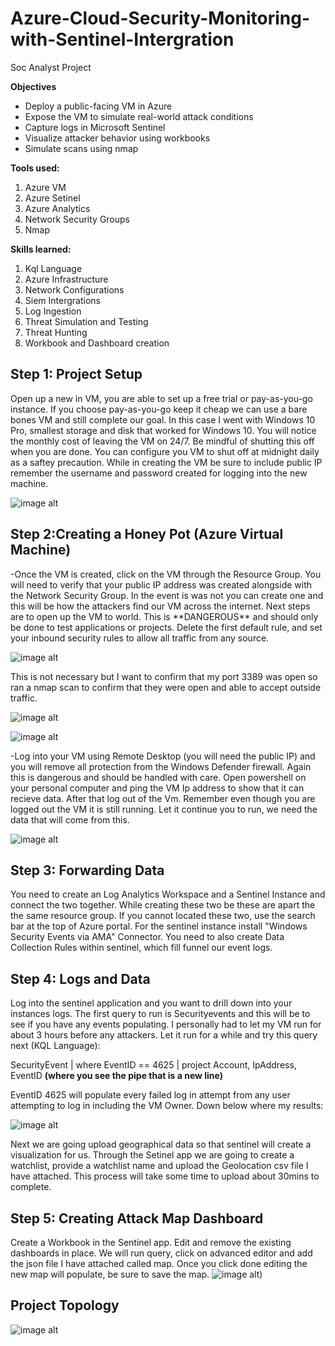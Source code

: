 # Azure-Cloud-Security-Monitoring-with-Sentinel-Intergration
Soc Analyst Project 

**Objectives**
- Deploy a public-facing VM in Azure
- Expose the VM to simulate real-world attack conditions
- Capture logs in Microsoft Sentinel
- Visualize attacker behavior using workbooks
- Simulate scans using nmap

**Tools used:**
1) Azure VM                                  
2) Azure Setinel                            
3) Azure Analytics
4) Network Security Groups                  
5) Nmap

**Skills learned:**
1) Kql Language
2) Azure Infrastructure
3) Network Configurations
4) Siem Intergrations
5) Log Ingestion
6) Threat Simulation and Testing
7) Threat Hunting
8) Workbook and Dashboard creation


<h2>Step 1: Project Setup</h2>
<b1>Open up a new in VM, you are able to set up a free trial or pay-as-you-go instance. If you choose pay-as-you-go keep it cheap we can use a bare bones VM and still complete our goal. In this case I went with Windows 10 Pro, smallest storage and disk that worked for Windows 10. You will notice the monthly cost of leaving the VM on 24/7. Be mindful of shutting this off when you are done. You can configure you VM to shut off at midnight daily as a saftey precaution. While in creating the VM be sure to include public IP remember the username and password created for logging into the new machine.</b1>

![image alt](https://github.com/MichaelBerry-CyberPro/Azure-Cloud-Security-Monitoring-with-Sentinel-Intergration/blob/main/new%20VM.jpeg?raw=true)

<h2>Step 2:Creating a Honey Pot (Azure Virtual Machine)</h2>
<b2>-Once the VM is created, click on the VM through the Resource Group. You will need to verify that your public IP address was created alongside with the Network Security Group. In the event is was not you can create one and this will be how the attackers find our VM across the internet. Next steps are to open up the VM to world. This is **DANGEROUS** and should only be done to test applications or projects. Delete the first default rule, and set your inbound security rules to allow all traffic from any source. </b2> 

![image alt](https://github.com/MichaelBerry-CyberPro/Azure-Cloud-Security-Monitoring-with-Sentinel-Intergration/blob/main/new%20rule%20to%20allow%20traffic.jpeg?raw=true)


This is not necessary but I want to confirm that my port 3389 was open so ran a nmap scan to confirm that they were open and able to accept outside traffic.

![image alt](https://github.com/MichaelBerry-CyberPro/Azure-Cloud-Security-Monitoring-with-Sentinel-Intergration/blob/main/Nmap%20Scan%202.png?raw=true)

![image alt](https://github.com/MichaelBerry-CyberPro/Azure-Cloud-Security-Monitoring-with-Sentinel-Intergration/blob/main/Nmap%20scan1.png?raw=true)


<b3>-Log into your VM using Remote Desktop (you will need the public IP) and you will remove all protection from the Windows Defender firewall. Again this is dangerous and should be handled with care. Open powershell on your personal computer and ping the VM Ip address to show that it can recieve data. After that log out of the Vm. Remember even though you are logged out the VM it is still running. Let it continue you to run, we need the data that will come from this.

![image alt](https://github.com/MichaelBerry-CyberPro/Azure-Cloud-Security-Monitoring-with-Sentinel-Intergration/blob/main/Ping%20ipaddress.png?raw=true) </b3>
 
<h2> Step 3: Forwarding Data</h2>
<b3>You need to create an Log Analytics Workspace and a Sentinel Instance and connect the two together. While creating these two be these are apart the the same resource group. If you cannot located these two, use the search bar at the top of Azure portal. For the sentinel instance install "Windows Security Events via AMA" Connector. You need to also create Data Collection Rules within sentinel, which fill funnel our event logs.</b3>

<h2>Step 4: Logs and Data</h2>
<b4>Log into the sentinel application and you want to drill down into your instances logs. The first query to run is Securityevents and this will be to see if you have any events populating. I personally had to let my VM run for about 3 hours before any attackers. Let it run for a while and try this query next (KQL Language):</b4> 

<b5>SecurityEvent
| where EventID == 4625
| project Account, IpAddress, EventID </b5> **(where you see the pipe that is a new line)**

EventID 4625 will populate every failed log in attempt from any user attempting to log in including the VM Owner. Down below where my results: 

![image alt](https://github.com/MichaelBerry-CyberPro/Azure-Cloud-Security-Monitoring-with-Sentinel-Intergration/blob/main/Logs%201.jpeg?raw=true)

Next we are going upload geographical data so that sentinel will create a visualization for us. Through the Setinel app we are going to create a watchlist, provide a watchlist name and upload the Geolocation csv file I have attached. This process will take some time to upload about 30mins to complete.

<h2> Step 5: Creating Attack Map Dashboard</h2>

<b5> Create a Workbook in the Sentinel app. Edit and remove the existing dashboards in place. We will run query, click on advanced editor and add the json file I have attached called map. Once you click done editing the new map will populate, be sure to save the map.
![image alt](https://github.com/MartyDickerson/Azure-Cloud-Security-Monitoring-with-Sentinel-Intergration/blob/main/images/VM_Attack_Map.png))

<h2>Project Topology</h2>

![image alt](https://github.com/MichaelBerry-CyberPro/Azure-Cloud-Security-Monitoring-with-Sentinel-Intergration/blob/main/VM%20Topology.png?raw=true)
